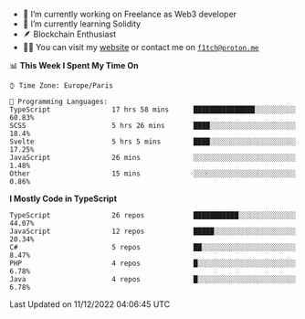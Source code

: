 - 🔭 I’m currently working on Freelance as Web3 developer
- 🌱 I’m currently learning Solidity
- 🪶 Blockchain Enthusiast
- 👨‍💻 You can visit my [website](https://f1tch.xyz) or contact me on [`f1tch@proton.me`](mailto:f1tch@proton.me)

<!--START_SECTION:waka-->
📊 **This Week I Spent My Time On** 

```text
⌚︎ Time Zone: Europe/Paris

💬 Programming Languages: 
TypeScript               17 hrs 58 mins      ███████████████░░░░░░░░░░   60.83% 
SCSS                     5 hrs 26 mins       ████░░░░░░░░░░░░░░░░░░░░░   18.4% 
Svelte                   5 hrs 5 mins        ████░░░░░░░░░░░░░░░░░░░░░   17.25% 
JavaScript               26 mins             ░░░░░░░░░░░░░░░░░░░░░░░░░   1.48% 
Other                    15 mins             ░░░░░░░░░░░░░░░░░░░░░░░░░   0.86%

```

**I Mostly Code in TypeScript** 

```text
TypeScript               26 repos            ███████████░░░░░░░░░░░░░░   44.07% 
JavaScript               12 repos            █████░░░░░░░░░░░░░░░░░░░░   20.34% 
C#                       5 repos             ██░░░░░░░░░░░░░░░░░░░░░░░   8.47% 
PHP                      4 repos             █░░░░░░░░░░░░░░░░░░░░░░░░   6.78% 
Java                     4 repos             █░░░░░░░░░░░░░░░░░░░░░░░░   6.78%

```



 Last Updated on 11/12/2022 04:06:45 UTC
<!--END_SECTION:waka-->
